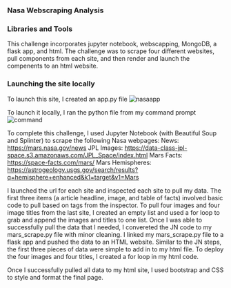 ### Nasa Webscraping Analysis

### Libraries and Tools
This challenge incorporates jupyter notebook, webscapping, MongoDB, a flask app, and html. The challenge was to scrape four different websites, pull  components from each site, and then render and launch the compenents to an html website. 

### Launching the site locally
To launch this site, I created an app.py file 
![nasaapp](https://user-images.githubusercontent.com/74504885/122327035-d7a11e00-cef2-11eb-9916-c428b77c0360.PNG)


To launch it locally, I ran the python file from my command prompt 
![command](https://user-images.githubusercontent.com/74504885/122326454-f05d0400-cef1-11eb-9744-848e24544cdc.PNG)


To complete this challenge, I used Jupyter Notebook (with Beautiful Soup and Splinter) to scrape the following Nasa webpages:
News: https://mars.nasa.gov/news
JPL Images: https://data-class-jpl-space.s3.amazonaws.com/JPL_Space/index.html
Mars Facts: https://space-facts.com/mars/
Mars Hemispheres: https://astrogeology.usgs.gov/search/results?q=hemisphere+enhanced&k1=target&v1=Mars

I launched the url for each site and inspected each site to pull my data. The first three items (a article headline, image, and table of facts) involved basic code to pull based on tags from the inspector. To pull four images and four image titles from the last site, I created an empty list and used a for loop to grab and append the images and titles to one list. Once I was able to successfully pull the data that I needed, I convereted the JN code to my mars_scrape.py file with minor cleaning. I linked my mars_scrape.py file to a flask app and pushed the data to an HTML website. Similar to the JN steps, the first three pieces of data were simple to add in to my html file. To deploy the four images and four titles, I created a for loop in my html code. 

Once I successfully pulled all data to my html site, I used bootstrap and CSS to style and format the final page. 
